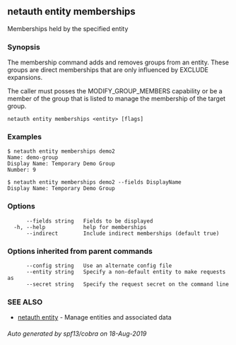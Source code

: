 ## netauth entity memberships

Memberships held by the specified entity

### Synopsis


The membership command adds and removes groups from an entity.  These
groups are direct memberships that are only influenced by EXCLUDE
expansions.

The caller must posses the MODIFY_GROUP_MEMBERS capability or be a
member of the group that is listed to manage the membership of the
target group.

```
netauth entity memberships <entity> [flags]
```

### Examples

```
$ netauth entity memberships demo2
Name: demo-group
Display Name: Temporary Demo Group
Number: 9

$ netauth entity memberships demo2 --fields DisplayName
Display Name: Temporary Demo Group

```

### Options

```
      --fields string   Fields to be displayed
  -h, --help            help for memberships
      --indirect        Include indirect memberships (default true)
```

### Options inherited from parent commands

```
      --config string   Use an alternate config file
      --entity string   Specify a non-default entity to make requests as
      --secret string   Specify the request secret on the command line
```

### SEE ALSO

* [netauth entity](netauth_entity.md)	 - Manage entities and associated data

###### Auto generated by spf13/cobra on 18-Aug-2019

